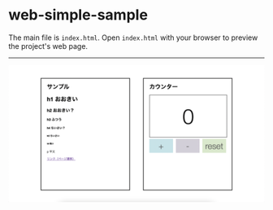 # web-simple-sample

The main file is `index.html`. Open `index.html` with your browser to preview the project's web page.

---

![preview image](img/preview.png)
